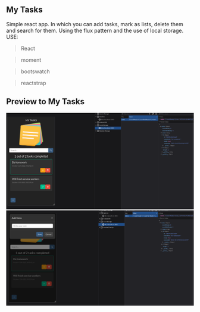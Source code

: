## My Tasks ##
Simple react app. In which you can add tasks, mark as lists, delete them and search for them. Using the flux pattern and the use of local storage.
USE:
> React

> moment

> bootswatch

> reactstrap


## Preview to My Tasks
![Alt text](/images/1.png "1")
![Alt text](/images/2.png "2")
